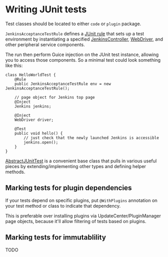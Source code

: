 # Writing JUnit tests

Test classes should be located to either `code` or `plugin` package.

`JenkinsAcceptanceTestRule` defines a [JUnit rule](https://github.com/junit-team/junit/wiki/Rules) that sets
up a test environment by instantiating a specified [JenkinsController](CONTROLLER.md), [WebDriver](BROWSER.md),
and other peripheral service components.

The run then perform Guice injection on the JUnit test instance, allowing you to access those components.
So a minimal test could look something like this:

    class HelloWorldTest {
        @Rule
        public JenkinsAcceptanceTestRule env = new JenkinsAcceptanceTestRule();

        // page object for Jenkins top page
        @Inject
        Jenkins jenkins;

        @Inject
        WebDriver driver;

        @Test
        public void hello() {
            // just check that the newly launched Jenkins is accessible
            jenkins.open();
        }
    }

[AbstractJUnitTest](../src/main/java/org/jenkinsci/test/acceptance/junit/AbstractJUnitTest.java) is a convenient
base class that pulls in various useful pieces by extending/implementing other types and defining helper methods.

## Marking tests for plugin dependencies
If your tests depend on specific plugins, put `@WithPlugins` annotation on your test method or class
to indicate that dependency.

This is preferable over installing plugins via UpdateCenter/PluginManager page objects, because it'll
allow filtering of tests based on plugins.


## Marking tests for immutablility
TODO
